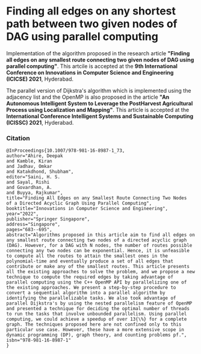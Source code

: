 # Finding all edges on any shortest path between two given nodes of DAG using parallel computing

Implementation of the algorithm proposed in the research article **"Finding all edges on any smallest route connecting two given nodes of DAG using parallel computing"**. This artcile is accepted at the **9th International Conference on Innovations in Computer Science and Engineering (ICICSE) 2021**, Hyderabad.

The parallel version of Dijkstra's algorithm which is implemented using the adjacency list and the OpenMP is also proposed in the article **"An Autonomous Intelligent System to Leverage the PostHarvest Agricultural Process using Localization and Mapping"**. This article is accepted at the **International Conference Intelligent Systems and Sustainable Computing (ICISSC) 2021**, Hyderabad.


### Citation

```
@InProceedings{10.1007/978-981-16-8987-1_73,
author="Ahire, Deepak
and Kamble, Kiran
and Jadhav, Omkar
and Katakdhond, Shubham",
editor="Saini, H. S.
and Sayal, Rishi
and Govardhan, A.
and Buyya, Rajkumar",
title="Finding All Edges on any Smallest Route Connecting Two Nodes of a Directed Acyclic Graph Using Parallel Computing",
booktitle="Innovations in Computer Science and Engineering",
year="2022",
publisher="Springer Singapore",
address="Singapore",
pages="683--695",
abstract="Algorithms proposed in this article aim to find all edges on any smallest route connecting two nodes of a directed acyclic graph (DAG). However, for a DAG with N nodes, the number of routes possible connecting any two nodes can be exponential. Hence, it is unfeasible to compute all the routes to attain the smallest ones in the polynomial-time and eventually produce a set of all edges that contribute or make any of the smallest routes. This article presents all the existing approaches to solve the problem, and we propose a new technique to compute the required edges by taking advantage of parallel computing using the C++ OpenMP API by parallelizing one of the existing approaches. We present a step-by-step procedure to convert a sequential algorithm into a parallel algorithm by identifying the parallelizable tasks. We also took advantage of parallel Dijkstra's by using the nested parallelism feature of OpenMP and presented a technique for deciding the optimal number of threads to run the tasks that involve unbounded parallelism. Using parallel computing, we could achieve a speedup of over 13{\%} for a complete graph. The techniques proposed here are not confined only to this particular use case. However, these have a more extensive scope in dynamic programming (DP), graph theory, and counting problems pf.",
isbn="978-981-16-8987-1"
}
```
